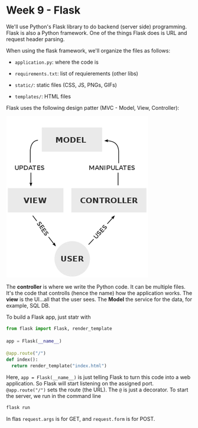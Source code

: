# Week 9 - Flask

We'll use Python's Flask library to do backend (server side) programming. Flask is also a Python framework. One of the things Flask does is URL and request header parsing.

When using the flask framework, we'll organize the files as follows:

- `application.py`: where the code is

- `requirements.txt`: list of requierements (other libs)

- `static/`: static files (CSS, JS, PNGs, GIFs)

- `templates/`: HTML files

Flask uses the following design patter (MVC - Model, View, Controller):

![](flask_dp.png)

The **controller** is where we write the Python code. It can be multiple files. It's the code that controlls (hence the name) how the application works. The **view** is the UI...all that the user sees. The **Model** the service for the data, for example, SQL DB.

To build a Flask app, just statr with

```python
from flask import Flask, render_template

app = Flask(__name__)

@app.route("/")
def index():
  return render_template("index.html")
```

Here, `app = Flask(__name__)` is just telling Flask to turn this code into a web application. So Flask will start listening on the assigned port. `@app.route("/")` sets the route (the URL). The `@` is just a decorator. To start the server, we run in the command line

``` bash
flask run
```

In flas `request.args` is for GET, and `request.form` is for POST.